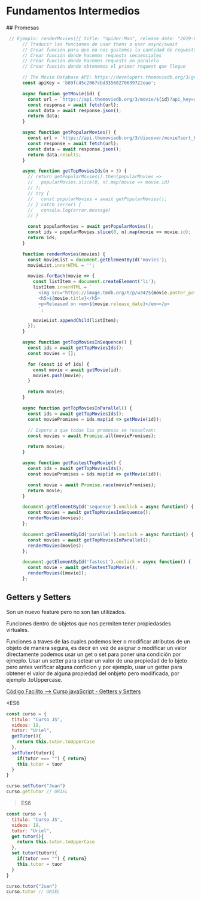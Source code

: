 # Fundamentos Intermedios

## Promesas

```js
 // Ejemplo: renderMovies([{ title: "Spider-Man", release_date: "2019-06-30", poster_path: "/rjbNpRMoVvqHmhmksbokcyCr7wn.jpg" }])
      // Traducir las funciones de usar thens a usar async/await
      // Crear función para que no nos gastemos la cantidad de requests demasiado rapido
      // Crear función donde hacemos requests secuenciales
      // Crear función donde hacemos requests en paralelo
      // Crear función donde obtenemos el primer request que llegue

      // The Movie Database API: https://developers.themoviedb.org/3/getting-started/introduction
      const apiKey = 'b89fc45c2067cbd33560270639722eae';

      async function getMovie(id) {
        const url = `https://api.themoviedb.org/3/movie/${id}?api_key=${apiKey}`;
        const response = await fetch(url);
        const data = await response.json();
        return data;
      }

      async function getPopularMovies() {
        const url = `https://api.themoviedb.org/3/discover/movie?sort_by=popularity.desc&api_key=${apiKey}`;
        const response = await fetch(url);
        const data = await response.json();
        return data.results;
      }

      async function getTopMoviesIds(n = 3) {
        // return getPopularMovies().then(popularMovies =>
        //   popularMovies.slice(0, n).map(movie => movie.id)
        // );
        // try {
        //   const popularMovies = await getPopularMovies();
        // } catch (error) {
        //   console.log(error.message)
        // }

        const popularMovies = await getPopularMovies();
        const ids = popularMovies.slice(0, n).map(movie => movie.id);
        return ids;
      }

      function renderMovies(movies) {
        const movieList = document.getElementById('movies');
        movieList.innerHTML = '';

        movies.forEach(movie => {
          const listItem = document.createElement('li');
          listItem.innerHTML = `
            <img src="https://image.tmdb.org/t/p/w342${movie.poster_path}" />
            <h5>${movie.title}</h5>
            <p>Released on <em>${movie.release_date}</em></p>
            `;

          movieList.appendChild(listItem);
        });
      }

      async function getTopMoviesInSequence() {
        const ids = await getTopMoviesIds();
        const movies = [];

        for (const id of ids) {
          const movie = await getMovie(id);
          movies.push(movie);
        }

        return movies;
      }

      async function getTopMoviesInParallel() {
        const ids = await getTopMoviesIds();
        const moviePromises = ids.map(id => getMovie(id));

        // Espera a que todas las promesas se resuelvan:
        const movies = await Promise.all(moviePromises);

        return movies;
      }

      async function getFastestTopMovie() {
        const ids = await getTopMoviesIds();
        const moviePromises = ids.map(id => getMovie(id));

        const movie = await Promise.race(moviePromises);
        return movie;
      }

      document.getElementById('sequence').onclick = async function() {
        const movies = await getTopMoviesInSequence();
        renderMovies(movies);
      };

      document.getElementById('parallel').onclick = async function() {
        const movies = await getTopMoviesInParallel();
        renderMovies(movies);
      };

      document.getElementById('fastest').onclick = async function() {
        const movie = await getFastestTopMovie();
        renderMovies([movie]);
      };

```


## Getters y Setters

Son un nuevo feature pero no son tan utilizados.

Funciones dentro de objetos que nos permiten tener propiedasdes virtuales.

Funciones a traves de las cuales podemos leer o modificar atributos de un objeto de manera segura, es decir en vez de asignar o modificar un valor directamente podemos usar un get o set para poner una condición por ejmeplo. Usar un setter para setear un valor de una propiedad de lo bjeto pero antes verificar alguna conficion y por ejemplo, usar un getter para obtener el valor de alguna propiedad del onbjeto pero modificada, por ejemplo .toUppercase.

[Código Facilito --> Curso javaScript - Getters y Setters](https://www.youtube.com/watch?v=qh0ZAx4wlY8)

<ES6

```js
const curso = {
  titulo: "Curso JS",
  videos: 19,
  tutor: "Uriel",
  getTutor(){
    return this.tutor.toUpperCase
  },
  setTutor(tutor){
    if(tutor === "") { return}
    this.tutor = tuor
  }
}

curso.setTutor("Juan")
curso.getTutor // URIEL

```

>ES6

```js
const curso = {
  titulo: "Curso JS",
  videos: 19,
  tutor: "Uriel",
  get tutor(){
    return this.tutor.toUpperCase
  },
  set tutor(tutor){
    if(tutor === "") { return}
    this.tutor = tuor
  }
}

curso.tutor("Juan")
curso.tutor // URIEL

```